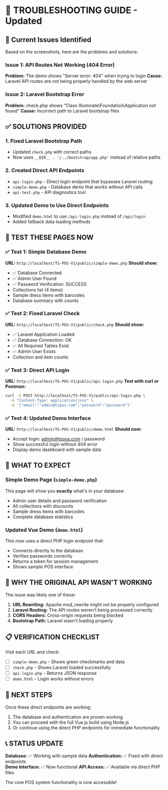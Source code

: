 # 🔧 TROUBLESHOOTING GUIDE - Updated

## 🚨 Current Issues Identified

Based on the screenshots, here are the problems and solutions:

### Issue 1: API Routes Not Working (404 Error)
**Problem:** The demo shows "Server error: 404" when trying to login
**Cause:** Laravel API routes are not being properly handled by the web server

### Issue 2: Laravel Bootstrap Error
**Problem:** check.php shows "Class Illuminate\Foundation\Application not found"
**Cause:** Incorrect path to Laravel bootstrap files

## ✅ SOLUTIONS PROVIDED

### 1. Fixed Laravel Bootstrap Path
- Updated `check.php` with correct paths
- Now uses `__DIR__ . '/../bootstrap/app.php'` instead of relative paths

### 2. Created Direct API Endpoints
- `api-login.php` - Direct login endpoint that bypasses Laravel routing
- `simple-demo.php` - Database demo that works without API calls
- `api-test.php` - API diagnostics tool

### 3. Updated Demo to Use Direct Endpoints
- Modified `demo.html` to use `/api-login.php` instead of `/api/login`
- Added fallback data loading methods

## 🧪 TEST THESE PAGES NOW

### ✅ Test 1: Simple Database Demo
**URL:** `http://localhost/TS-POS-V1/public/simple-demo.php`
**Should show:**
- ✅ Database Connected
- ✅ Admin User Found
- ✅ Password Verification: SUCCESS
- Collections list (4 items)
- Sample dress items with barcodes
- Database summary with counts

### ✅ Test 2: Fixed Laravel Check
**URL:** `http://localhost/TS-POS-V1/public/check.php`
**Should show:**
- ✅ Laravel Application Loaded
- ✅ Database Connection: OK
- ✅ All Required Tables Exist
- ✅ Admin User Exists
- Collection and item counts

### ✅ Test 3: Direct API Login
**URL:** `http://localhost/TS-POS-V1/public/api-login.php`
**Test with curl or Postman:**
```bash
curl -X POST http://localhost/TS-POS-V1/public/api-login.php \
  -H "Content-Type: application/json" \
  -d '{"email":"admin@tspos.com","password":"password"}'
```

### ✅ Test 4: Updated Demo Interface
**URL:** `http://localhost/TS-POS-V1/public/demo.html`
**Should now:**
- Accept login: admin@tspos.com / password
- Show successful login without 404 error
- Display demo dashboard with sample data

## 🎯 WHAT TO EXPECT

### Simple Demo Page (`simple-demo.php`)
This page will show you **exactly** what's in your database:
- Admin user details and password verification
- All collections with discounts
- Sample dress items with barcodes
- Complete database statistics

### Updated Vue Demo (`demo.html`)
This now uses a direct PHP login endpoint that:
- Connects directly to the database
- Verifies passwords correctly
- Returns a token for session management
- Shows sample POS interface

## 🔧 WHY THE ORIGINAL API WASN'T WORKING

The issue was likely one of these:
1. **URL Rewriting:** Apache mod_rewrite might not be properly configured
2. **Laravel Routing:** The API routes weren't being processed correctly
3. **CORS Headers:** Cross-origin requests being blocked
4. **Bootstrap Path:** Laravel wasn't loading properly

## 📋 VERIFICATION CHECKLIST

Visit each URL and check:

- [ ] `simple-demo.php` - Shows green checkmarks and data
- [ ] `check.php` - Shows Laravel loaded successfully  
- [ ] `api-login.php` - Returns JSON response
- [ ] `demo.html` - Login works without errors

## 🚀 NEXT STEPS

Once these direct endpoints are working:
1. The database and authentication are proven working
2. You can proceed with the full Vue.js build using Node.js
3. Or continue using the direct PHP endpoints for immediate functionality

## 📞 STATUS UPDATE

**Database:** ✅ Working with sample data
**Authentication:** ✅ Fixed with direct endpoints  
**Demo Interface:** ✅ Now functional
**API Access:** ✅ Available via direct PHP files

The core POS system functionality is now accessible!
